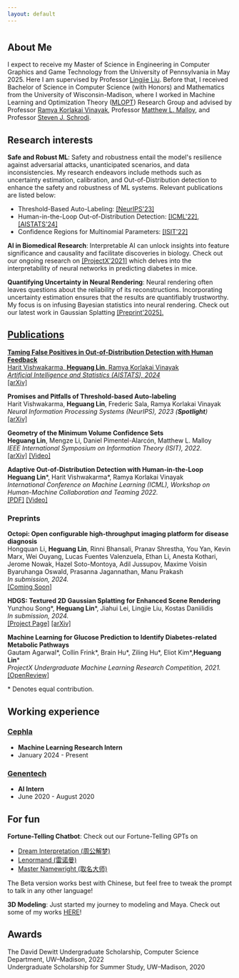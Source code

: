 ```yaml
---
layout: default
---
```

<h1>  </h1>

## About Me 

I expect to receive my Master of Science in Engineering in Computer Graphics and Game Technology from the University of Pennsylvania in May 2025.  Here I am supervised by Professor [Lingjie Liu](https://lingjie0206.github.io/). Before that, I received Bachelor of Science in Computer Science (with Honors) and Mathematics from the University of Wisconsin-Madison, where I worked in Machine Learning and Optimization Theory ([MLOPT](https://mlopt.ece.wisc.edu/)) Research Group and advised by Professor [Ramya Korlakai Vinayak](https://ramyakv.github.io/), Professor [Matthew L. Malloy](https://www.mattmalloy.org/), and Professor [Steven J. Schrodi](https://genetics.wisc.edu/staff/schrodi-steven/). 

## Research interests ##

**Safe and Robust ML**: Safety and robustness entail the model's resilience against adversarial attacks, unanticipated scenarios, and data inconsistencies. My research endeavors include methods such as uncertainty estimation, calibration, and Out-of-Distribution detection to enhance the safety and robustness of ML systems. Relevant publications are listed below:


* Threshold-Based Auto-Labeling: [[NeurIPS'23]](https://arxiv.org/abs/2211.12620)
* Human-in-the-Loop Out-of-Distribution Detection: [[ICML'22]](https://drive.google.com/file/d/15HKqge8mfjgapdw6knGMEMEDflsKHlvP/view), [[AISTATS'24]](https://ramyakv.github.io/OOD_FPR_Guarantee_2024.pdf)
* Confidence Regions for Multinomial Parameters: [[ISIT'22]](https://arxiv.org/abs/2202.08180?context=math.IT)

**AI in Biomedical Research**:
Interpretable AI can unlock insights into feature significance and causality and facilitate discoveries in biology. Check out our ongoing research on <a href="https://openreview.net/forum?id=HObGjRkXOAY&noteId=rx-xx8Wpak9">[ProjectX'2021]</a> which delves into the interpretability of neural networks in predicting diabetes in mice. 

**Quantifying Uncertainty in Neural Rendering**:
Neural rendering often leaves questions about the reliability of its reconstructions. Incorporating uncertainty estimation ensures that the results are quantifiably trustworthy. My focus is on infusing Bayesian statistics into neural rendering. Check out our latest work in Gaussian Splatting <a href="https://timsong412.github.io/HDGS-ProjPage/">[Preprint'2025].

##  Publications 

<p>
<b>Taming False Positives in Out-of-Distribution Detection with Human Feedback</b> 
<br>Harit Vishwakarma, <b>Heguang Lin</b>, Ramya Korlakai Vinayak
<br><i>Artificial Intelligence and Statistics (AISTATS), 2024</i>
<br><a href="https://arxiv.org/abs/2404.16954">[arXiv]</a>
</p>

<p>
<b>Promises and Pitfalls of Threshold-based Auto-labeling</b> 
<br>Harit Vishwakarma, <b>Heguang Lin</b>, Frederic Sala, Ramya Korlakai Vinayak
<br><i>Neural Information Processing Systems (NeurIPS), 2023 (<b>Spotlight</b>)</i>
<br><a href="https://arxiv.org/abs/2211.12620">[arXiv]</a>
</p>

<p>
<b>Geometry of the Minimum Volume Confidence Sets</b> 
<br><b>Heguang Lin</b>, Mengze Li, Daniel Pimentel-Alarcón, Matthew L. Malloy
<br><i>IEEE International Symposium on Information Theory (ISIT), 2022.</i>
<br><a href="https://arxiv.org/abs/2202.08180?context=math.IT">[arXiv]</a> <a href="https://youtu.be/36zeC3vFENQ">[Video]</a> 
</p>
 
<p>
<b>Adaptive Out-of-Distribution Detection with Human-in-the-Loop</b> 
<br><b>Heguang Lin</b>*, Harit Vishwakarma*, Ramya Korlakai Vinayak
<br><i>International Conference on Machine Learning (ICML), Workshop on Human-Machine Collaboration and Teaming 2022.</i>
<br><a href="https://drive.google.com/file/d/15HKqge8mfjgapdw6knGMEMEDflsKHlvP/view">[PDF]</a>  <a href="https://slideslive.com/38986427">[Video]</a>
</p>

### Preprints

<p>
<b>Octopi: Open configurable high-throughput imaging platform for disease diagnosis</b> 
<br>Hongquan Li, <b>Heguang Lin</b>, Rinni Bhansali, Pranav Shrestha, You Yan, Kevin Marx, Wei Ouyang, Lucas Fuentes Valenzuela, Ethan Li, Anesta Kothari, Jerome Nowak, Hazel Soto-Montoya, Adil Jussupov, Maxime Voisin Byaruhanga Oswald, Prasanna Jagannathan, Manu Prakash
<br><i>In submission, 2024.</i>
<br><a href="">[Coming Soon]</a>  
</p>

<p>
<b>HDGS: Textured 2D Gaussian Splatting for Enhanced Scene Rendering</b> 
<br>Yunzhou Song*, <b>Heguang Lin</b>*, Jiahui Lei, Lingjie Liu, Kostas Daniilidis
<br><i>In submission, 2024.</i>
<br><a href="https://timsong412.github.io/HDGS-ProjPage/">[Project Page]</a> <a href="https://arxiv.org/abs/2412.01823">[arXiv]</a>
</p>

<p>
<b>Machine Learning for Glucose Prediction to Identify Diabetes-related Metabolic Pathways</b> 
<br>Gautam Agarwal*, Collin Frink*, Brain Hu*, Ziling Hu*, Eliot Kim*,<b>Heguang Lin</b>*
<br><i>ProjectX Undergraduate Machine Learning Research Competition, 2021.</i>
<br><a href="https://openreview.net/forum?id=HObGjRkXOAY&noteId=rx-xx8Wpak9">[OpenReview]</a>  
</p>

\* Denotes equal contribution.

## Working experience

###  [Cephla](https://cephla.com/)
 - **Machine Learning Research Intern**
 - January 2024 - Present

### [Genentech](https://www.gene.com/)
 - **AI Intern**
 - June 2020 - August 2020

## For fun

**Fortune-Telling Chatbot**: Check out our Fortune-Telling GPTs on 
- [Dream Interpretation (周公解梦)](https://chat.openai.com/g/g-CKYVv6eab-mirroraizhou-gong-jie-meng)
- [Lenormand (雷诺曼)](https://chat.openai.com/g/g-vGHlnp5DB-mirrorailei-nuo-man)
- [Master Namewright (取名大师)](https://chat.openai.com/g/g-f3YlXs9IS-mirroraiqu-ming-da-shi)
  
The Beta version works best with Chinese, but feel free to tweak the prompt to talk in any other language!

**3D Modeling**: Just started my journey to modeling and Maya. Check out some of my works [HERE](./another-page.html)!

## Awards
<p>
The David Dewitt Undergraduate Scholarship, Computer Science Department, UW–Madison, 2022
<br>Undergraduate Scholarship for Summer Study, UW–Madison, 2020
</p>
